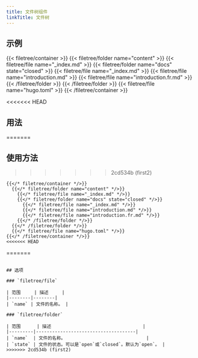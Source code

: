 ```yaml
---
title: 文件树组件
linkTitle: 文件树
---
```


## 示例

{{< filetree/container >}}
  {{< filetree/folder name="content" >}}
    {{< filetree/file name="_index.md" >}}
    {{< filetree/folder name="docs" state="closed" >}}
      {{< filetree/file name="_index.md" >}}
      {{< filetree/file name="introduction.md" >}}
      {{< filetree/file name="introduction.fr.md" >}}
    {{< /filetree/folder >}}
  {{< /filetree/folder >}}
  {{< filetree/file name="hugo.toml" >}}
{{< /filetree/container >}}

<<<<<<< HEAD
## 用法
=======
## 使用方法
>>>>>>> 2cd534b (first2)

```text {filename="Markdown"}
{{</* filetree/container */>}}
  {{</* filetree/folder name="content" */>}}
    {{</* filetree/file name="_index.md" */>}}
    {{</* filetree/folder name="docs" state="closed" */>}}
      {{</* filetree/file name="_index.md" */>}}
      {{</* filetree/file name="introduction.md" */>}}
      {{</* filetree/file name="introduction.fr.md" */>}}
    {{</* /filetree/folder */>}}
  {{</* /filetree/folder */>}}
  {{</* filetree/file name="hugo.toml" */>}}
{{</* /filetree/container */>}}
<<<<<<< HEAD
```
=======
```

## 选项

### `filetree/file`

| 范围     | 描述     |
|--------|--------|
| `name` | 文件的名称。 |

### `filetree/folder`

| 范围      | 描述                                  |
|---------|-------------------------------------|
| `name`  | 文件的名称。                              |
| `state` | 文件的状态。可以是`open`或`closed`。默认为`open`。 |
>>>>>>> 2cd534b (first2)
